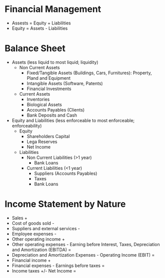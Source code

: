 # Financial Management

- Assests = Equity + Liabilities
- Equity = Assets - Liabilities

# Balance Sheet

- Assets (less liquid to most liquid; liquidity)
  - Non Current Assets
    - Fixed/Tangible Assets (Buildings, Cars, Furnitures): Property, Pland and Equipment
    - Intangible Assets (Software, Patents)
    - Financial Investments
  - Current Assets
    - Inventories
    - Biological Assets
    - Accounts Payables (Clients)
    - Bank Deposits and Cash
- Equity and Liabilities (less enforceable to most enforceable; enforceability)
  - Equity
    - Shareholders Capital
    - Lega Reserves
    - Net Income
  - Liabilities
    - Non Current Liabilities (>1 year)
      - Bank Loans
    - Current Liabilities (<1 year)
      - Suppliers (Accounts Payables)
      - Taxes
      - Bank Loans

# Income Statement by Nature
- Sales +
- Cost of goods sold -
- Suppliers and external services -
- Employee expenses -
- Other operating income +
- Other operating expenses -
Earning before Interest, Taxes, Depreciation and Amortization (EBITDA) = 
- Depreciation and Amortization Expenses -
Operating Income (EBIT) =
- Financial income +
- Financial expenses -
Earnings before taxes = 
- Income taxes +/-
Net Income = 